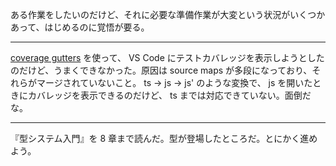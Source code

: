 ある作業をしたいのだけど、それに必要な準備作業が大変という状況がいくつかあって、はじめるのに覚悟が要る。

-----

[coverage gutters](https://github.com/ryanluker/vscode-coverage-gutters) を使って、 VS Code にテストカバレッジを表示しようとしたのだけど、うまくできなかった。原因は source maps が多段になっており、それらがマージされていないこと。 ts -> js -> js' のような変換で、 js を開いたときにカバレッジを表示できるのだけど、 ts までは対応できていない。面倒だな。

-----

『型システム入門』を 8 章まで読んだ。型が登場したところだ。とにかく進めよう。

